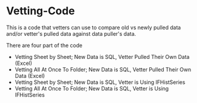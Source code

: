 # Vetting-Code

This is a code that vetters can use to compare old vs newly pulled data and/or vetter's pulled data against data puller's data. 

There are four part of the code 
- Vetting Sheet by Sheet; New Data is SQL, Vetter Pulled Their Own Data (Excel)
- Vetting All At Once To Folder; New Data is SQL, Vetter Pulled Their Own Data (Excel)
-  Vetting Sheet by Sheet; New Data is SQL, Vetter is Using IFHistSeries
-  Vetting All At Once To Folder; New Data is SQL, Vetter is Using IFHistSeries
